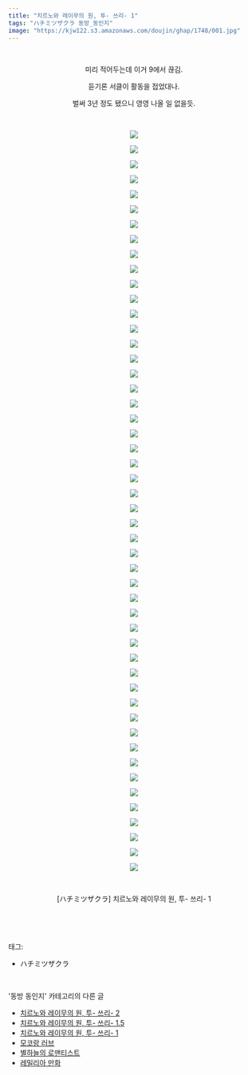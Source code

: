 ```yaml
---
title: "치르노와 레이무의 원, 투- 쓰리- 1"
tags: "ハチミツザクラ 동방_동인지"
image: "https://kjw122.s3.amazonaws.com/doujin/ghap/1748/001.jpg"
---
```

<div class="article">
<p style="text-align: center; clear: none; float: none;"><br/></p>
<p style="text-align: center; clear: none; float: none;">미리 적어두는데 이거 9에서 끊김.</p>
<p style="text-align: center; clear: none; float: none;">듣기론 서클이 활동을 접었대나.</p>
<p style="text-align: center; clear: none; float: none;">벌써 3년 정도 됐으니 영영 나올 일 없을듯.</p>
<p style="text-align: center; clear: none; float: none;"><br/></p>
<p style="text-align: center; clear: none; float: none;"><img src="{{ site.imgserver5 }}/ghap/1748/001.jpg"/></p>
<p style="text-align: center; clear: none; float: none;"><img src="{{ site.imgserver5 }}/ghap/1748/002.jpg"/></p>
<p style="text-align: center; clear: none; float: none;"><img src="{{ site.imgserver5 }}/ghap/1748/003.jpg"/></p>
<p style="text-align: center; clear: none; float: none;"><img src="{{ site.imgserver5 }}/ghap/1748/004.jpg"/></p>
<p style="text-align: center; clear: none; float: none;"><img src="{{ site.imgserver5 }}/ghap/1748/005.jpg"/></p>
<p style="text-align: center; clear: none; float: none;"><img src="{{ site.imgserver5 }}/ghap/1748/006.jpg"/></p>
<p style="text-align: center; clear: none; float: none;"><img src="{{ site.imgserver5 }}/ghap/1748/007.jpg"/></p>
<p style="text-align: center; clear: none; float: none;"><img src="{{ site.imgserver5 }}/ghap/1748/008.jpg"/></p>
<p style="text-align: center; clear: none; float: none;"><img src="{{ site.imgserver5 }}/ghap/1748/009.jpg"/></p>
<p style="text-align: center; clear: none; float: none;"><img src="{{ site.imgserver5 }}/ghap/1748/010.jpg"/></p>
<p style="text-align: center; clear: none; float: none;"><img src="{{ site.imgserver5 }}/ghap/1748/011.jpg"/></p>
<p style="text-align: center; clear: none; float: none;"><img src="{{ site.imgserver5 }}/ghap/1748/012.jpg"/></p>
<p style="text-align: center; clear: none; float: none;"><img src="{{ site.imgserver5 }}/ghap/1748/013.jpg"/></p>
<p style="text-align: center; clear: none; float: none;"><img src="{{ site.imgserver5 }}/ghap/1748/014.jpg"/></p>
<p style="text-align: center; clear: none; float: none;"><img src="{{ site.imgserver5 }}/ghap/1748/015.jpg"/></p>
<p style="text-align: center; clear: none; float: none;"><img src="{{ site.imgserver5 }}/ghap/1748/016.jpg"/></p>
<p style="text-align: center; clear: none; float: none;"><img src="{{ site.imgserver5 }}/ghap/1748/017.jpg"/></p>
<p style="text-align: center; clear: none; float: none;"><img src="{{ site.imgserver5 }}/ghap/1748/018.jpg"/></p>
<p style="text-align: center; clear: none; float: none;"><img src="{{ site.imgserver5 }}/ghap/1748/019.jpg"/></p>
<p style="text-align: center; clear: none; float: none;"><img src="{{ site.imgserver5 }}/ghap/1748/020.jpg"/></p>
<p style="text-align: center; clear: none; float: none;"><img src="{{ site.imgserver5 }}/ghap/1748/021.jpg"/></p>
<p style="text-align: center; clear: none; float: none;"><img src="{{ site.imgserver5 }}/ghap/1748/022.jpg"/></p>
<p style="text-align: center; clear: none; float: none;"><img src="{{ site.imgserver5 }}/ghap/1748/023.jpg"/></p>
<p style="text-align: center; clear: none; float: none;"><img src="{{ site.imgserver5 }}/ghap/1748/024.jpg"/></p>
<p style="text-align: center; clear: none; float: none;"><img src="{{ site.imgserver5 }}/ghap/1748/025.jpg"/></p>
<p style="text-align: center; clear: none; float: none;"><img src="{{ site.imgserver5 }}/ghap/1748/026.jpg"/></p>
<p style="text-align: center; clear: none; float: none;"><img src="{{ site.imgserver5 }}/ghap/1748/027.jpg"/></p>
<p style="text-align: center; clear: none; float: none;"><img src="{{ site.imgserver5 }}/ghap/1748/028.jpg"/></p>
<p style="text-align: center; clear: none; float: none;"><img src="{{ site.imgserver5 }}/ghap/1748/029.jpg"/></p>
<p style="text-align: center; clear: none; float: none;"><img src="{{ site.imgserver5 }}/ghap/1748/030.jpg"/></p>
<p style="text-align: center; clear: none; float: none;"><img src="{{ site.imgserver5 }}/ghap/1748/031.jpg"/></p>
<p style="text-align: center; clear: none; float: none;"><img src="{{ site.imgserver5 }}/ghap/1748/032.jpg"/></p>
<p style="text-align: center; clear: none; float: none;"><img src="{{ site.imgserver5 }}/ghap/1748/033.jpg"/></p>
<p style="text-align: center; clear: none; float: none;"><img src="{{ site.imgserver5 }}/ghap/1748/034.jpg"/></p>
<p style="text-align: center; clear: none; float: none;"><img src="{{ site.imgserver5 }}/ghap/1748/035.jpg"/></p>
<p style="text-align: center; clear: none; float: none;"><img src="{{ site.imgserver5 }}/ghap/1748/036.jpg"/></p>
<p style="text-align: center; clear: none; float: none;"><img src="{{ site.imgserver5 }}/ghap/1748/037.jpg"/></p>
<p style="text-align: center; clear: none; float: none;"><img src="{{ site.imgserver5 }}/ghap/1748/038.jpg"/></p>
<p style="text-align: center; clear: none; float: none;"><img src="{{ site.imgserver5 }}/ghap/1748/039.jpg"/></p>
<p style="text-align: center; clear: none; float: none;"><img src="{{ site.imgserver5 }}/ghap/1748/040.jpg"/></p>
<p style="text-align: center; clear: none; float: none;"><img src="{{ site.imgserver5 }}/ghap/1748/041.jpg"/></p>
<p style="text-align: center; clear: none; float: none;"><img src="{{ site.imgserver5 }}/ghap/1748/042.jpg"/></p>
<p style="text-align: center; clear: none; float: none;"><img src="{{ site.imgserver5 }}/ghap/1748/043.jpg"/></p>
<p style="text-align: center; clear: none; float: none;"><img src="{{ site.imgserver5 }}/ghap/1748/044.jpg"/></p>
<p style="text-align: center; clear: none; float: none;"><img src="{{ site.imgserver5 }}/ghap/1748/045.jpg"/></p>
<p style="text-align: center; clear: none; float: none;"><img src="{{ site.imgserver5 }}/ghap/1748/046.jpg"/></p>
<p style="text-align: center; clear: none; float: none;"><img src="{{ site.imgserver5 }}/ghap/1748/047.jpg"/></p>
<p style="text-align: center; clear: none; float: none;"><img src="{{ site.imgserver5 }}/ghap/1748/048.jpg"/></p>
<p style="text-align: center; clear: none; float: none;"><img src="{{ site.imgserver5 }}/ghap/1748/049.jpg"/></p>
<p style="text-align: center; clear: none; float: none;"><img src="{{ site.imgserver5 }}/ghap/1748/050.jpg"/></p>
<p style="text-align: center; clear: none; float: none;"><br/></p>
<p style="text-align: center; clear: none; float: none;">[ハチミツザクラ] 치르노와 레이무의 원, 투- 쓰리- 1</p>
<p><br/></p>
</div><br/>
<div class="tagTrail">
<p>태그: </p>
<ul>
<li>ハチミツザクラ</li>
</ul>
</div><br/>
<div class="another">
<p>'동방 동인지' 카테고리의 다른 글</p>
<ul>
<li><a href="/ghap_1750">치르노와 레이무의 원, 투- 쓰리- 2</a></li>
<li><a href="/ghap_1749">치르노와 레이무의 원, 투- 쓰리- 1.5</a></li>
<li><a href="/ghap_1748">치르노와 레이무의 원, 투- 쓰리- 1</a></li>
<li><a href="/ghap_1746">모코랑 러브</a></li>
<li><a href="/ghap_1744">별하늘의 로맨티스트</a></li>
<li><a href="/ghap_1742">레밀리아 만화</a></li>
</ul>
</div><br/>
<div class="cb_module cb_fluid">
<div class="cb_wrt cb_profile">
</div><!-- commentList close -->
</div><br/>
